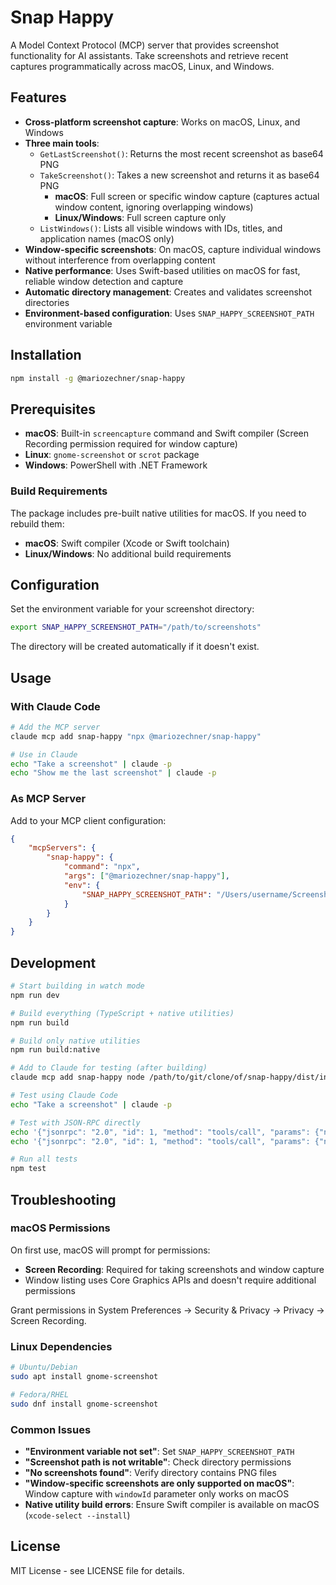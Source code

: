 # Snap Happy

A Model Context Protocol (MCP) server that provides screenshot functionality for AI assistants. Take screenshots and retrieve recent captures programmatically across macOS, Linux, and Windows.

## Features

- **Cross-platform screenshot capture**: Works on macOS, Linux, and Windows
- **Three main tools**:
   - `GetLastScreenshot()`: Returns the most recent screenshot as base64 PNG
   - `TakeScreenshot()`: Takes a new screenshot and returns it as base64 PNG
      - **macOS**: Full screen or specific window capture (captures actual window content, ignoring overlapping windows)
      - **Linux/Windows**: Full screen capture only
   - `ListWindows()`: Lists all visible windows with IDs, titles, and application names (macOS only)
- **Window-specific screenshots**: On macOS, capture individual windows without interference from overlapping content
- **Native performance**: Uses Swift-based utilities on macOS for fast, reliable window detection and capture
- **Automatic directory management**: Creates and validates screenshot directories
- **Environment-based configuration**: Uses `SNAP_HAPPY_SCREENSHOT_PATH` environment variable

## Installation

```bash
npm install -g @mariozechner/snap-happy
```

## Prerequisites

- **macOS**: Built-in `screencapture` command and Swift compiler (Screen Recording permission required for window capture)
- **Linux**: `gnome-screenshot` or `scrot` package
- **Windows**: PowerShell with .NET Framework

### Build Requirements

The package includes pre-built native utilities for macOS. If you need to rebuild them:

- **macOS**: Swift compiler (Xcode or Swift toolchain)
- **Linux/Windows**: No additional build requirements

## Configuration

Set the environment variable for your screenshot directory:

```bash
export SNAP_HAPPY_SCREENSHOT_PATH="/path/to/screenshots"
```

The directory will be created automatically if it doesn't exist.

## Usage

### With Claude Code

```bash
# Add the MCP server
claude mcp add snap-happy "npx @mariozechner/snap-happy"

# Use in Claude
echo "Take a screenshot" | claude -p
echo "Show me the last screenshot" | claude -p
```

### As MCP Server

Add to your MCP client configuration:

```json
{
	"mcpServers": {
		"snap-happy": {
			"command": "npx",
			"args": ["@mariozechner/snap-happy"],
			"env": {
				"SNAP_HAPPY_SCREENSHOT_PATH": "/Users/username/Screenshots"
			}
		}
	}
}
```

## Development

```bash
# Start building in watch mode
npm run dev

# Build everything (TypeScript + native utilities)
npm run build

# Build only native utilities
npm run build:native

# Add to Claude for testing (after building)
claude mcp add snap-happy node /path/to/git/clone/of/snap-happy/dist/index.js

# Test using Claude Code
echo "Take a screenshot" | claude -p

# Test with JSON-RPC directly
echo '{"jsonrpc": "2.0", "id": 1, "method": "tools/call", "params": {"name": "ListWindows", "arguments": {}}}' | node dist/index.js
echo '{"jsonrpc": "2.0", "id": 1, "method": "tools/call", "params": {"name": "TakeScreenshot", "arguments": {"windowId": 2}}}' | node dist/index.js

# Run all tests
npm test
```

## Troubleshooting

### macOS Permissions

On first use, macOS will prompt for permissions:

- **Screen Recording**: Required for taking screenshots and window capture
- Window listing uses Core Graphics APIs and doesn't require additional permissions

Grant permissions in System Preferences → Security & Privacy → Privacy → Screen Recording.

### Linux Dependencies

```bash
# Ubuntu/Debian
sudo apt install gnome-screenshot

# Fedora/RHEL
sudo dnf install gnome-screenshot
```

### Common Issues

- **"Environment variable not set"**: Set `SNAP_HAPPY_SCREENSHOT_PATH`
- **"Screenshot path is not writable"**: Check directory permissions
- **"No screenshots found"**: Verify directory contains PNG files
- **"Window-specific screenshots are only supported on macOS"**: Window capture with `windowId` parameter only works on macOS
- **Native utility build errors**: Ensure Swift compiler is available on macOS (`xcode-select --install`)

## License

MIT License - see LICENSE file for details.
